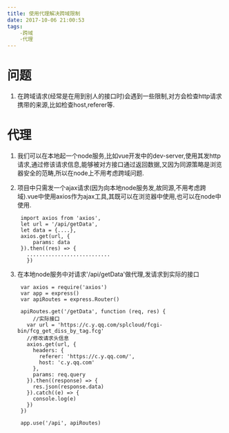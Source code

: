 ```yaml
---
title: 使用代理解决跨域限制
date: 2017-10-06 21:00:53
tags:
    -跨域
    -代理
---
```

# 问题
1. 在跨域请求(经常是在用到别人的接口时)会遇到一些限制,对方会检查http请求携带的来源,比如检查host,referer等.

# 代理
1.
    我们可以在本地起一个node服务,比如vue开发中的dev-server,使用其发http请求,通过修该请求信息,能够被对方接口通过返回数据,又因为同源策略是浏览器安全的范畴,所以在node上不用考虑跨域问题.


2.
    项目中只需发一个ajax请求(因为向本地node服务发,故同源,不用考虑跨域).vue中使用axios作为ajax工具,其既可以在浏览器中使用,也可以在node中使用.

        import axios from 'axios',
        let url = '/api/getData',
        let data = {....},
        axios.get(url, {
            params: data
        }).then((res) => {
          ...........................
          })


3.
    在本地node服务中对请求'/api/getData'做代理,发请求到实际的接口

        var axios = require('axios')
        var app = express()
        var apiRoutes = express.Router()

        apiRoutes.get('/getData', function (req, res) {
            //实际接口
          var url = 'https://c.y.qq.com/splcloud/fcgi-bin/fcg_get_diss_by_tag.fcg'
          //修改请求头信息
          axios.get(url, {
            headers: {
              referer: 'https://c.y.qq.com/',
              host: 'c.y.qq.com'
            },
            params: req.query
          }).then((response) => {
            res.json(response.data)
          }).catch((e) => {
            console.log(e)
          })
        })

        app.use('/api', apiRoutes)
